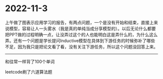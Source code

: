 # 2022-11-3

上午做了图表示应用学习的报告，有两点问题，一个是没有开始和结束，直接上来说模型，容易让人一头雾水（我是真的单纯当成分享模型的）。以后无论什么都要把PPT做的过程明确一点，让没弄过这个的人也能明白这是弄什么的，为什么这么弄。还有一个问题是学长提问Inductive模型在具体到下游任务的时候弥补了哪些不足，因为我只是把论文看了看，没有关注下游任务，所以这个问题没回答上来。

------

和往常一样背了100个单词

leetcode刷了六道算法题



